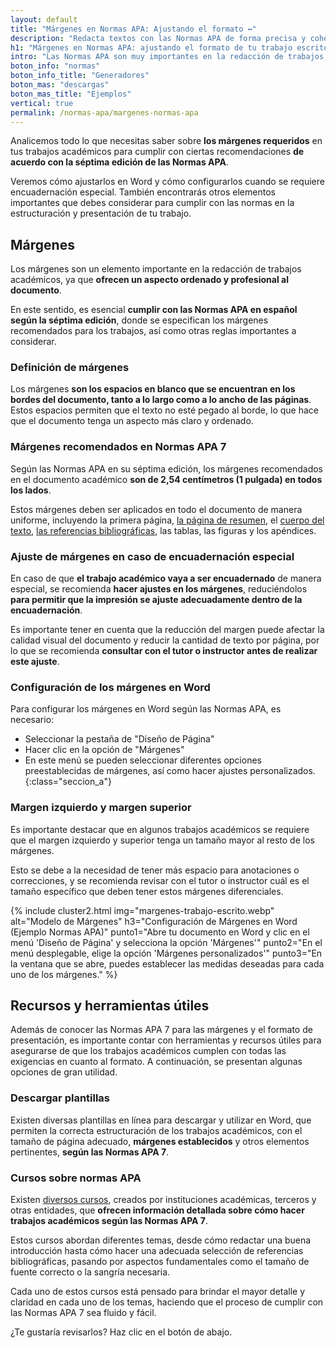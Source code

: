 ```yaml
---
layout: default
title: "Márgenes en Normas APA: Ajustando el formato ↔"
description: "Redacta textos con las Normas APA de forma precisa y coherente. 📝 Mira ejemplos prácticos para estructurar tus textos académicos según las pautas establecidas"
h1: "Márgenes en Normas APA: ajustando el formato de tu trabajo escrito"
intro: "Las Normas APA son muy importantes en la redacción de trabajos académicos. Uno de los elementos fundamentales que se deben tener en cuenta son los márgenes."
boton_info: "normas"
boton_info_title: "Generadores"
boton_mas: "descargas"
boton_mas_title: "Ejemplos"
vertical: true
permalink: /normas-apa/margenes-normas-apa
---
```

Analicemos todo lo que necesitas saber sobre **los márgenes requeridos** en tus trabajos académicos para cumplir con ciertas recomendaciones **de acuerdo con la séptima edición de las Normas APA**.

Veremos cómo ajustarlos en Word y cómo configurarlos cuando se requiere encuadernación especial. También encontrarás otros elementos importantes que debes considerar para cumplir con las normas en la estructuración y presentación de tu trabajo.

## Márgenes

Los márgenes son un elemento importante en la redacción de trabajos académicos, ya que **ofrecen un aspecto ordenado y profesional al documento**.

En este sentido, es esencial **cumplir con las Normas APA en español según la séptima edición**, donde se especifican los márgenes recomendados para los trabajos, así como otras reglas importantes a considerar.

### Definición de márgenes

Los márgenes **son los espacios en blanco que se encuentran en los bordes del documento, tanto a lo largo como a lo ancho de las páginas**. Estos espacios permiten que el texto no esté pegado al borde, lo que hace que el documento tenga un aspecto más claro y ordenado.

### Márgenes recomendados en Normas APA 7

Según las Normas APA en su séptima edición, los márgenes recomendados en el documento académico **son de 2,54 centímetros (1 pulgada) en todos los lados**.

Estos márgenes deben ser aplicados en todo el documento de manera uniforme, incluyendo la primera página, [la página de resumen]({{'resumen-trabajo-escrito'|relative_url}} "Hoja de Resumen"), el [cuerpo del texto]({{'cuerpo-trabajo-escrito'|relative_url}} "Cuerpo del trabajo escrito"), [las referencias bibliográficas]({{'normas-apa/referencias-bibliograficas-normas-apa'|relative_url}} "Referencias Bibliográficas"), las tablas, las figuras y los apéndices.

### Ajuste de márgenes en caso de encuadernación especial

En caso de que **el trabajo académico vaya a ser encuadernado** de manera especial, se recomienda **hacer ajustes en los márgenes**, reduciéndolos **para permitir que la impresión se ajuste adecuadamente dentro de la encuadernación**.

Es importante tener en cuenta que la reducción del margen puede afectar la calidad visual del documento y reducir la cantidad de texto por página, por lo que se recomienda **consultar con el tutor o instructor antes de realizar este ajuste**.

### Configuración de los márgenes en Word

Para configurar los márgenes en Word según las Normas APA, es necesario:

* Seleccionar la pestaña de "Diseño de Página"
* Hacer clic en la opción de "Márgenes"
* En este menú se pueden seleccionar diferentes opciones preestablecidas de márgenes, así como hacer ajustes personalizados.
{:class="seccion_a"}

### Margen izquierdo y margen superior

Es importante destacar que en algunos trabajos académicos se requiere que el margen izquierdo y superior tenga un tamaño mayor al resto de los márgenes.

Esto se debe a la necesidad de tener más espacio para anotaciones o correcciones, y se recomienda revisar con el tutor o instructor cuál es el tamaño específico que deben tener estos márgenes diferenciales.

{% include cluster2.html img="margenes-trabajo-escrito.webp" alt="Modelo de Márgenes" h3="Configuración de Márgenes en Word (Ejemplo Normas APA)" punto1="Abre tu documento en Word y clic en el menú 'Diseño de Página' y selecciona la opción 'Márgenes'" punto2="En el menú desplegable, elige la opción 'Márgenes personalizados'" punto3="En la ventana que se abre, puedes establecer las medidas deseadas para cada uno de los márgenes." %}

## Recursos y herramientas útiles

Además de conocer las Normas APA 7 para las márgenes y el formato de presentación, es importante contar con herramientas y recursos útiles para asegurarse de que los trabajos académicos cumplen con todas las exigencias en cuanto al formato. A continuación, se presentan algunas opciones de gran utilidad.

### Descargar plantillas

Existen diversas plantillas en línea para descargar y utilizar en Word, que permiten la correcta estructuración de los trabajos académicos, con el tamaño de página adecuado, **márgenes establecidos** y otros elementos pertinentes, **según las Normas APA 7**.

### Cursos sobre normas APA

Existen [diversos cursos]({{'cursos-de-trabajos-escritos'|relative_url}} "Cursos Normas APA"), creados por instituciones académicas, terceros y otras entidades, que **ofrecen información detallada sobre cómo hacer trabajos académicos según las Normas APA 7**.

Estos cursos abordan diferentes temas, desde cómo redactar una buena introducción hasta cómo hacer una adecuada selección de referencias bibliográficas, pasando por aspectos fundamentales como el tamaño de fuente correcto o la sangría necesaria.

Cada uno de estos cursos está pensado para brindar el mayor detalle y claridad en cada uno de los temas, haciendo que el proceso de cumplir con las Normas APA 7 sea fluido y fácil.

¿Te gustaría revisarlos? Haz clic en el botón de abajo.
